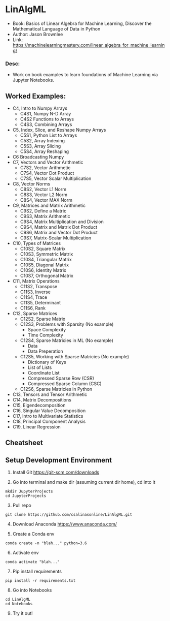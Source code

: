 # LinAlgML
* Book: Basics of Linear Algebra for Machine Learning, Discover the Mathematical Language of Data in Python
* Author: Jason Brownlee
* Link: https://machinelearningmastery.com/linear_algebra_for_machine_learning/

### Desc:
* Work on book examples to learn foundations of Machine Learning via Jupyter Notebooks.

## Worked Examples:
* C4, Intro to Numpy Arrays
  * C4S1, Numpy N-D Array
  * C4S2 Functions to Arrays
  * C4S3, Combining Arrays
* C5, Index, Slice, and Reshape Numpy Arrays
  * C5S1, Python List to Arrays
  * C5S2, Array Indexing
  * C5S3, Array Slicing
  * C5S4, Array Reshaping
* C6 Broadcasting Numpy
* C7, Vectors and Vector Arithmetic
  * C7S2, Vector Arithmetic
  * C7S4, Vector Dot Product
  * C7S5, Vector Scalar Multiplication
* C8, Vector Norms
  * C8S2, Vector L1 Norm
  * C8S3, Vector L2 Norm
  * C8S4, Vector MAX Norm
* C9, Matrices and Matrix Arithmetic
  * C9S2, Define a Matric
  * C9S3, Matrix Arithmetic
  * C9S4, Matrix Multiplication and Division
  * C9S4, Matrix and Matrix Dot Product
  * C9S6, Matrix and Vector Dot Product
  * C9S7, Matrix-Scalar Multiplication 
* C10, Types of Matrices
  * C10S2, Square Matrix
  * C10S3, Symmetric Matrix
  * C10S4, Triangular Matrix
  * C10S5, Diagonal Matrix
  * C10S6, Identity Matrix
  * C10S7, Orthogonal Matrix
* C11, Matrix Operations
  * C11S2, Transpose
  * C11S3, Inverse
  * C11S4, Trace
  * C11S5, Determinant
  * C11S6, Rank
* C12, Sparse Matrices
  * C12S2, Sparse Matrix
  * C12S3, Problems with Sparsity (No example)
    * Space Complexity
    * Time Complexity
  * C12S4, Sparse Matricies in ML (No example)
    * Data
    * Data Preperation
  * C12S5, Working with Sparse  Matricies (No example)
    * Dictionary of Keys
    * List of Lists
    * Coordinate List
    * Compressed Sparse Row (CSR)
    * Compressed Sparse Column (CSC)
  * C12S6, Sparse Matricies in Python
* C13, Tensors and Tensor Arithmetic
* C14, Matrix Decompositions
* C15, Eigendecomposition
* C16, Singular Value Decomposition
* C17, Intro to Multivariate Statistics
* C18, Principal Component Analysis
* C19, Linear Regression

## Cheatsheet

## Setup Development Environment

1) Install Git
https://git-scm.com/downloads

2) Go into terminal and make dir (assuming current dir home), cd into it
```console
mkdir JupyterProjects
cd JupyterProjects
```
3) Pull repo
```console
git clone https://github.com/csalinasonline/LinAlgML.git
```
4) Download Anaconda
https://www.anaconda.com/

5) Create a Conda env
```console
conda create -n "blah..." python=3.6
```
6) Activate env
```console
conda activate "blah..."
```
7) Pip install requirements
```console
pip install -r requirements.txt
```
8) Go into Notebooks
```console
cd LinAlgML
cd Notebooks
```
9) Try it out!
  
